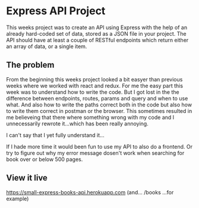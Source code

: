 # Express API Project

This weeks project was to create an API using Express with the help of an already hard-coded set of data, stored as a JSON file in your project. The API should have at least a couple of RESTful endpoints which return either an array of data, or a single item.

## The problem

From the beginning this weeks project looked a bit easyer than previous weeks where we worked with react and redux. For me the easy part this week was to understand how to write the code. But I got lost in the the difference between endpoints, routes, params and query and when to use what. And also how to write the paths correct both in the code but also how to write them correct in postman or the browser. This sometimes resulted in me believeing that there where something wrong with my code and I unnecessarily rewrote it...which has been really annoying.

I can't say that I yet fully understand it...

If I hade more time it would been fun to use my API to also do a frontend.
Or try to figure out why my error message dosen't work when searching for book over or below 500 pages.

## View it live

https://small-express-books-api.herokuapp.com (and... /books ...for example)
